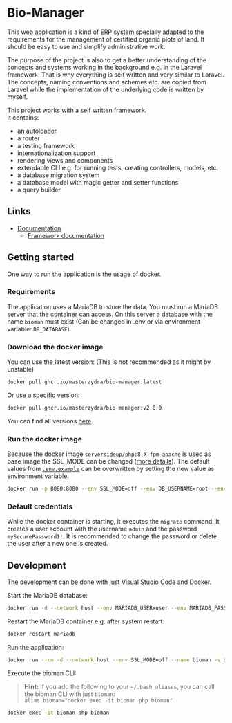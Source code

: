 # Bio-Manager

This web application is a kind of ERP system specially adapted to the requirements for the management of certified organic plots of land. It should be easy to use and simplify administrative work.

The purpose of the project is also to get a better understanding of the concepts and systems working in the background e.g. in the Laravel framework. That is why everything is self written and very similar to Laravel. The concepts, naming conventions and schemes etc. are copied from Laravel while the implementation of the underlying code is written by myself. 

This project works with a self written framework.  
It contains:
- an autoloader
- a router
- a testing framework
- internationalization support
- rendering views and components
- extendable CLI e.g. for running tests, creating controllers, models, etc.
- a database migration system
- a database model with magic getter and setter functions
- a query builder

## Links
- [Documentation](doc/README.md)
  - [Framework documentation](doc/Framework.md)

## Getting started
One way to run the application is the usage of docker.

### Requirements
The application uses a MariaDB to store the data.
You must run a MariaDB server that the container can access.
On this server a database with the name `bioman` must exist (Can be changed in .env or via environment variable: `DB_DATABASE`).

### Download the docker image
You can use the latest version: (This is not recommended as it might by unstable)
```bash
docker pull ghcr.io/masterzydra/bio-manager:latest
```

Or use a specific version:
```bash
docker pull ghcr.io/masterzydra/bio-manager:v2.0.0
```

You can find all versions [here](https://github.com/MasterZydra/Bio-Manager/pkgs/container/bio-manager/versions).

### Run the docker image
Because the docker image `serversideup/php:8.X-fpm-apache` is used as base image the SSL_MODE can be changed ([more details](https://serversideup.net/open-source/docker-php/docs/guide/customizing-the-image#production-ssl-configurations)).
The default values from [`.env.example`](.env.example) can be overwritten by setting the new value as environment variable.

```bash
docker run -p 8080:8080 --env SSL_MODE=off --env DB_USERNAME=root --env DB_PASSWORD=toor ghcr.io/masterzydra/bio-manager:latest
```

### Default credentials
While the docker container is starting, it executes the `migrate` command.
It creates a user account with the username `admin` and the password `mySecurePassword1!`.
It is recommended to change the password or delete the user after a new one is created.

## Development
The development can be done with just Visual Studio Code and Docker.

Start the MariaDB database:
```bash
docker run -d --network host --env MARIADB_USER=user --env MARIADB_PASSWORD=secret --env MARIADB_DATABASE=bioman --env MARIADB_ROOT_PASSWORD=secret --name mariadb mariadb:latest
```

Restart the MariaDB container e.g. after system restart:
```bash
docker restart mariadb
```

Run the application:
```bash
docker run --rm -d --network host --env SSL_MODE=off --name bioman -v $(pwd):/var/www/html:z ghcr.io/masterzydra/bio-manager:latest
```

Execute the bioman CLI:
> **Hint:** If you add the following to your `~/.bash_aliases`, you can call the bioman CLI with just `bioman`:  
> `alias bioman="docker exec -it bioman php bioman"`
```bash
docker exec -it bioman php bioman
```

